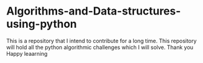 # Algorithms-and-Data-structures-using-python

This is a repository that I intend to contribute for a long time. This repository will hold all the python algorithmic challenges which I will solve. Thank you Happy leaarning
